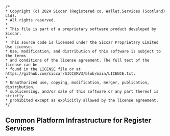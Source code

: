 ﻿```
/*
* Copyright (c) 2024 Siccar (Registered co. Wallet.Services (Scotland) Ltd).
* All rights reserved.
*
* This file is part of a proprietary software product developed by Siccar.
*
* This source code is licensed under the Siccar Proprietary Limited Use License.
* Use, modification, and distribution of this software is subject to the terms
* and conditions of the license agreement. The full text of the license can be
* found in the LICENSE file or at https://github.com/siccar/SICCARV3/blob/main/LICENCE.txt.
*
* Unauthorized use, copying, modification, merger, publication, distribution,
* sublicensing, and/or sale of this software or any part thereof is strictly
* prohibited except as explicitly allowed by the license agreement.
*/

```

## Common Platform Infrastructure for Register Services